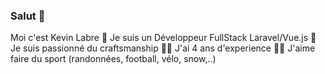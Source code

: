 ### Salut 👋

Moi c'est Kevin Labre
🌴 Je suis un Développeur FullStack Laravel/Vue.js
🔭 Je suis passionné du craftsmanship
👨‍💻 J'ai 4 ans d'experience
🏃🏻 J'aime faire du sport (randonnées, football, vélo, snow,..)
